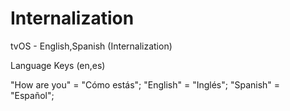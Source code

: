 # Internalization
tvOS - English,Spanish (Internalization)

Language Keys (en,es)

"How are you" = "Cómo estás";
"English" = "Inglés";
"Spanish" = "Español";
